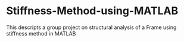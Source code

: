 # Stiffness-Method-using-MATLAB
This descripts a group project on structural analysis of a Frame using stiffness method in MATLAB
